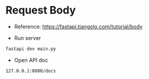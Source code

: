 # Request Body

- Reference: https://fastapi.tiangolo.com/tutorial/body

- Run server

```bash
fastapi dev main.py
```

- Open API doc

```
127.0.0.1:8000/docs
```

